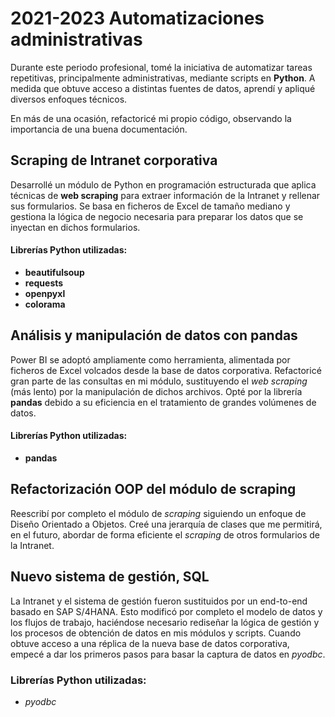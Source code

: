 <link rel="stylesheet" href="css/styles2.css">


# 2021-2023 Automatizaciones administrativas

Durante este periodo profesional, tomé la iniciativa de automatizar tareas repetitivas, principalmente administrativas, mediante scripts en **Python**. A medida que obtuve acceso a distintas fuentes de datos, aprendí y apliqué diversos enfoques técnicos.

En más de una ocasión, refactoricé mi propio código, observando la importancia de una buena documentación.


## Scraping de Intranet corporativa

Desarrollé un módulo de Python en programación estructurada que aplica técnicas de **web scraping** para extraer información de la Intranet y rellenar sus formularios. Se basa en ficheros de Excel de tamaño mediano y gestiona la lógica de negocio necesaria para preparar los datos que se inyectan en dichos formularios.

#### Librerías Python utilizadas:
- **beautifulsoup**
- **requests**
- **openpyxl**
- **colorama**


## Análisis y manipulación de datos con pandas

Power BI se adoptó ampliamente como herramienta, alimentada por ficheros de Excel volcados desde la base de datos corporativa. Refactoricé gran parte de las consultas en mi módulo, sustituyendo el *web scraping* (más lento) por la manipulación de dichos archivos. Opté por la librería **pandas** debido a su eficiencia en el tratamiento de grandes volúmenes de datos.

#### Librerías Python utilizadas:
- **pandas**


## Refactorización OOP del módulo de scraping

Reescribí por completo el módulo de *scraping* siguiendo un enfoque de Diseño Orientado a Objetos. Creé una jerarquía de clases que me permitirá, en el futuro, abordar de forma eficiente el *scraping* de otros formularios de la Intranet.


## Nuevo sistema de gestión, SQL

La Intranet y el sistema de gestión fueron sustituidos por un end-to-end basado en SAP S/4HANA. Esto modificó por completo el modelo de datos y los flujos de trabajo, haciéndose necesario rediseñar la lógica de gestión y los procesos de obtención de datos en mis módulos y scripts. Cuando obtuve acceso a una réplica de la nueva base de datos corporativa, empecé a dar los primeros pasos para basar la captura de datos en *pyodbc*.

### Librerías Python utilizadas:
- *pyodbc*

